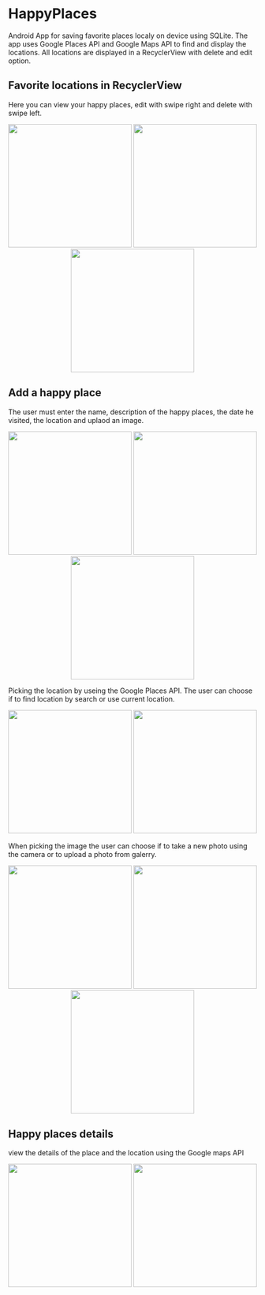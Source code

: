 # HappyPlaces
Android App for saving favorite places localy on device using SQLite. 
The app uses Google Places API and Google Maps API to find and display the locations. 
All locations are displayed in a RecyclerView with delete and edit option. 

## Favorite locations in RecyclerView
Here you can view your happy places, edit with swipe right and delete with swipe left. 
<p float="left" align="middle" padding="5">
  <img src= "https://user-images.githubusercontent.com/49269198/161922121-849504fb-3398-40e0-a9ad-50286f64f7f1.png" width="250"/>
  <img src= "https://user-images.githubusercontent.com/49269198/161922743-6427141e-33e8-400c-b9c7-976ffaaf05d5.gif" width="250"/>
  <img src= "https://user-images.githubusercontent.com/49269198/161927595-08d90aca-7c60-4b98-bd64-74bda2ba6355.gif" width="250"/>
</p>

## Add a happy place
The user must enter the name, description of the happy places, the date he visited, the location and uplaod an image. 
<p float="left" align="middle" padding="5">
  <img src= "https://user-images.githubusercontent.com/49269198/161928269-091569d1-fcb9-4363-b38c-f18ea2bea5c4.png" width="250"/>
  <img src= "https://user-images.githubusercontent.com/49269198/161928428-2ea71fc1-7e15-4850-a8f1-d219a7f99782.png" width="250"/>
  <img src= "https://user-images.githubusercontent.com/49269198/161933544-be5c919a-a4dc-4a9b-8db3-458a70de5cfd.gif" width="250"/>
</p>

Picking the location by useing the Google Places API. The user can choose if to find location by search or use current location. 
<p float="left" align="middle" padding="5">
  <img src= "https://user-images.githubusercontent.com/49269198/161928753-1fd49be2-2cdf-4203-85d8-c764bfe07040.png" width="250"/>
    <img src= "https://user-images.githubusercontent.com/49269198/161929886-cfa53787-95d6-4576-bede-102daf314950.gif" width="250"/>
</p>

When picking the image the user can choose if to take a new photo using the camera or to upload a photo from galerry. 
<p float="left" align="middle" padding="5">
  <img src= "https://user-images.githubusercontent.com/49269198/161930356-64b38e49-cae4-4f7d-9d98-5d58277d0ce0.png" width="250"/>
  <img src= "https://user-images.githubusercontent.com/49269198/161931594-9dde2174-b461-4db1-a1cb-88994b147519.gif" width="250"/>
  <img src= "https://user-images.githubusercontent.com/49269198/161932466-774bd6a4-a6eb-45a2-9380-b997e49d746f.gif" width="250"/>
</p>

## Happy places details
view the details of the place and the location using the Google maps API
<p float="left" align="middle" padding="5">
  <img src= "https://user-images.githubusercontent.com/49269198/161927770-72359f9b-1606-4ef1-868e-9a7d720d815e.png" width="250"/>
  <img src= "https://user-images.githubusercontent.com/49269198/161927909-73e33d14-de21-4d41-9414-b2abd4d5f96e.png" width="250"/>
</p>


